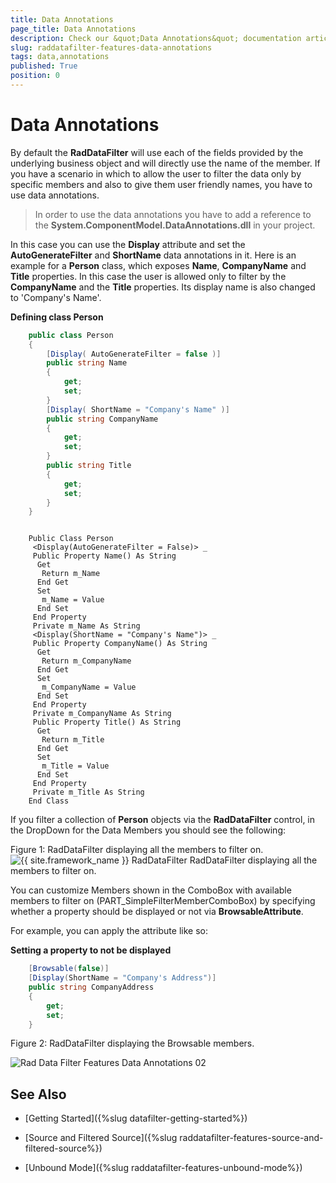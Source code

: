 ```yaml
---
title: Data Annotations
page_title: Data Annotations
description: Check our &quot;Data Annotations&quot; documentation article for the RadDataFilter {{ site.framework_name }} control.
slug: raddatafilter-features-data-annotations
tags: data,annotations
published: True
position: 0
---
```


# Data Annotations

By default the __RadDataFilter__ will use each of the fields provided by the underlying business object and will directly use the name of the member. If you have a scenario in which to allow the user to filter the data only by specific members and also to give them user friendly names, you have to use data annotations.

>In order to use the data annotations you have to add a reference to the __System.ComponentModel.DataAnnotations.dll__ in your project.

In this case you can use the __Display__ attribute and set the __AutoGenerateFilter__ and __ShortName__ data annotations in it. Here is an example for a __Person__ class, which exposes __Name__, __CompanyName__ and __Title__ properties. In this case the user is allowed only to filter by the __CompanyName__ and the __Title__ properties. Its display name is also changed to 'Company's Name'.

__Defining class Person__

```C# 
	public class Person
	{
	    [Display( AutoGenerateFilter = false )]
	    public string Name
	    {
	        get;
	        set;
	    }
	    [Display( ShortName = "Company's Name" )]
	    public string CompanyName
	    {
	        get;
	        set;
	    }
	    public string Title
	    {
	        get;
	        set;
	    }
	}
```
```VB.NET

	Public Class Person
	 <Display(AutoGenerateFilter = False)> _
	 Public Property Name() As String
	  Get
	   Return m_Name
	  End Get
	  Set
	   m_Name = Value
	  End Set
	 End Property
	 Private m_Name As String
	 <Display(ShortName = "Company's Name")> _
	 Public Property CompanyName() As String
	  Get
	   Return m_CompanyName
	  End Get
	  Set
	   m_CompanyName = Value
	  End Set
	 End Property
	 Private m_CompanyName As String
	 Public Property Title() As String
	  Get
	   Return m_Title
	  End Get
	  Set
	   m_Title = Value
	  End Set
	 End Property
	 Private m_Title As String
	End Class
```

If you filter a collection of __Person__ objects via the __RadDataFilter__ control, in the DropDown for the Data Members you should see the following:

Figure 1: RadDataFilter displaying all the members to filter on.
![{{ site.framework_name }} RadDataFilter RadDataFilter displaying all the members to filter on.](images/RadDataFilter_Features_DataAnnotations_01.png)

You can customize Members shown in the ComboBox with available members to filter on (PART_SimpleFilterMemberComboBox) by specifying whether a property should be displayed or not via __BrowsableAttribute__.

For example, you can apply the attribute like so:

__Setting a property to not be displayed__

```C#	
	[Browsable(false)]
	[Display(ShortName = "Company's Address")]
	public string CompanyAddress
	{
	    get;
	    set;
	}
```

Figure 2: RadDataFilter displaying the Browsable members.

![Rad Data Filter Features Data Annotations 02](images/RadDataFilter_Features_DataAnnotations_02.png)

## See Also

 * [Getting Started]({%slug datafilter-getting-started%})

 * [Source and Filtered Source]({%slug raddatafilter-features-source-and-filtered-source%})

 * [Unbound Mode]({%slug raddatafilter-features-unbound-mode%})

